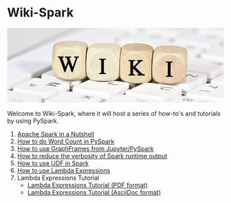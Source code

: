 # Wiki-Spark

![wiki-spark](./wiki.jpeg)


Welcome to Wiki-Spark, where it will host a series of 
how-to's and tutorials by using PySpark.

1. [Apache Spark in a Nutshell](https://www.linkedin.com/pulse/apache-spark-nutshell-brian-uri-/)
2. [How to do Word Count in PySpark](https://github.com/mahmoudparsian/data-algorithms-with-spark/tree/master/code/bonus_chapters/wordcount/)
3. [How to use GraphFrames from Jupyter/PySpark](./using-graphframes-with-jupyter.md)
4. [How to reduce the verbosity of Spark runtime output](./reduce-the-verbosity-of-spark-runtime-output.md)
5. [How to use UDF in Spark](./how-to-use-UDF-in-spark.md)
6. [How to use Lambda Expressions](./lambda_expressions_basics.md)
7. Lambda Expressions Tutorial
	* [Lambda Expressions Tutorial (PDF format)](./lambda_expressions.pdf)
	* [Lambda Expressions Tutorial (AsciiDoc format)](./lambda_expressions.adoc)
